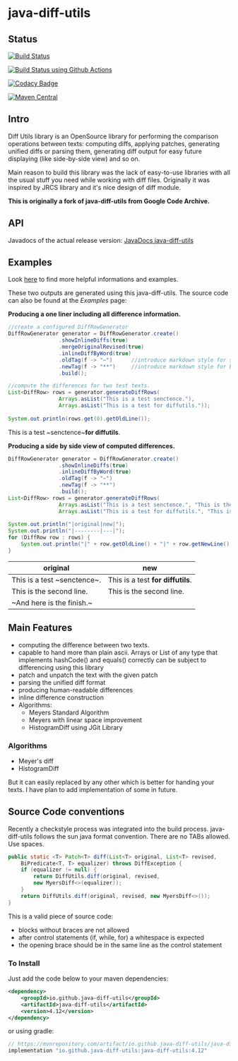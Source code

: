# java-diff-utils

## Status

[![Build Status](https://travis-ci.org/java-diff-utils/java-diff-utils.svg?branch=master)](https://travis-ci.org/java-diff-utils/java-diff-utils)

[![Build Status using Github Actions](https://github.com/java-diff-utils/java-diff-utils/workflows/Java%20CI%20with%20Maven/badge.svg)](https://github.com/java-diff-utils/java-diff-utils/actions?query=workflow%3A%22Java+CI+with+Maven%22)

[![Codacy Badge](https://app.codacy.com/project/badge/Grade/002c53aa0c924f71ac80a2f65446dfdd)](https://www.codacy.com/gh/java-diff-utils/java-diff-utils/dashboard?utm_source=github.com&amp;utm_medium=referral&amp;utm_content=java-diff-utils/java-diff-utils&amp;utm_campaign=Badge_Grade)

[![Maven Central](https://maven-badges.herokuapp.com/maven-central/io.github.java-diff-utils/java-diff-utils/badge.svg)](http://maven-badges.herokuapp.com/maven-central/io.github.java-diff-utils/java-diff-utils)

## Intro

Diff Utils library is an OpenSource library for performing the comparison operations between texts: computing diffs, applying patches, generating unified diffs or parsing them, generating diff output for easy future displaying (like side-by-side view) and so on.

Main reason to build this library was the lack of easy-to-use libraries with all the usual stuff you need while working with diff files. Originally it was inspired by JRCS library and it's nice design of diff module.

**This is originally a fork of java-diff-utils from Google Code Archive.**

## API

Javadocs of the actual release version: [JavaDocs java-diff-utils](https://java-diff-utils.github.io/java-diff-utils/4.10/docs/apidocs/)

## Examples

Look [here](https://github.com/java-diff-utils/java-diff-utils/wiki) to find more helpful informations and examples.

These two outputs are generated using this java-diff-utils. The source code can also be found at the *Examples* page:

**Producing a one liner including all difference information.**

```Java
//create a configured DiffRowGenerator
DiffRowGenerator generator = DiffRowGenerator.create()
                .showInlineDiffs(true)
                .mergeOriginalRevised(true)
                .inlineDiffByWord(true)
                .oldTag(f -> "~")      //introduce markdown style for strikethrough
                .newTag(f -> "**")     //introduce markdown style for bold
                .build();

//compute the differences for two test texts.
List<DiffRow> rows = generator.generateDiffRows(
                Arrays.asList("This is a test senctence."),
                Arrays.asList("This is a test for diffutils."));
        
System.out.println(rows.get(0).getOldLine());
```

This is a test ~senctence~**for diffutils**.

**Producing a side by side view of computed differences.**

```Java
DiffRowGenerator generator = DiffRowGenerator.create()
                .showInlineDiffs(true)
                .inlineDiffByWord(true)
                .oldTag(f -> "~")
                .newTag(f -> "**")
                .build();
List<DiffRow> rows = generator.generateDiffRows(
                Arrays.asList("This is a test senctence.", "This is the second line.", "And here is the finish."),
                Arrays.asList("This is a test for diffutils.", "This is the second line."));
        
System.out.println("|original|new|");
System.out.println("|--------|---|");
for (DiffRow row : rows) {
    System.out.println("|" + row.getOldLine() + "|" + row.getNewLine() + "|");
}
```

|original|new|
|--------|---|
|This is a test ~senctence~.|This is a test **for diffutils**.|
|This is the second line.|This is the second line.|
|~And here is the finish.~||

## Main Features

* computing the difference between two texts.
* capable to hand more than plain ascii. Arrays or List of any type that implements hashCode() and equals() correctly can be subject to differencing using this library
* patch and unpatch the text with the given patch
* parsing the unified diff format
* producing human-readable differences
* inline difference construction
* Algorithms:
  * Meyers Standard Algorithm
  * Meyers with linear space improvement
  * HistogramDiff using JGit Library

### Algorithms

* Meyer's diff
* HistogramDiff

But it can easily replaced by any other which is better for handing your texts. I have plan to add implementation of some in future.

## Source Code conventions

Recently a checkstyle process was integrated into the build process. java-diff-utils follows the sun java format convention. There are no TABs allowed. Use spaces.

```java
public static <T> Patch<T> diff(List<T> original, List<T> revised,
    BiPredicate<T, T> equalizer) throws DiffException {
    if (equalizer != null) {
        return DiffUtils.diff(original, revised,
        new MyersDiff<>(equalizer));
    }
    return DiffUtils.diff(original, revised, new MyersDiff<>());
}
```

This is a valid piece of source code:

* blocks without braces are not allowed
* after control statements (if, while, for) a whitespace is expected
* the opening brace should be in the same line as the control statement

### To Install

Just add the code below to your maven dependencies:

```xml
<dependency>
    <groupId>io.github.java-diff-utils</groupId>
    <artifactId>java-diff-utils</artifactId>
    <version>4.12</version>
</dependency>
```

or using gradle:

```groovy
// https://mvnrepository.com/artifact/io.github.java-diff-utils/java-diff-utils
implementation "io.github.java-diff-utils:java-diff-utils:4.12"
```
